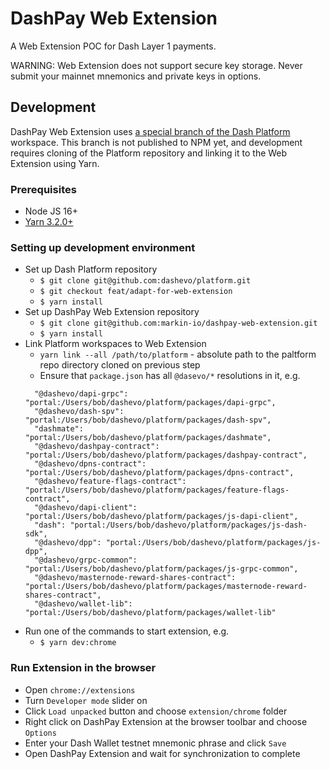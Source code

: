 # DashPay Web Extension

A Web Extension POC for Dash Layer 1 payments.

WARNING: Web Extension does not support secure key storage. Never submit your mainnet mnemonics and private keys in options.

## Development
DashPay Web Extension uses [a special branch of the Dash Platform](https://github.com/dashevo/platform/tree/feat/adapt-for-web-extension) workspace. 
This branch is not published to NPM yet, and development requires cloning of the Platform repository and linking it to the Web Extension using Yarn.

### Prerequisites
- Node JS 16+
- [Yarn 3.2.0+](https://yarnpkg.com/getting-started)

### Setting up development environment
- Set up Dash Platform repository
  - `$ git clone git@github.com:dashevo/platform.git`
  - `$ git checkout feat/adapt-for-web-extension`
  - `$ yarn install`
- Set up DashPay Web Extension repository
  - `$ git clone git@github.com:markin-io/dashpay-web-extension.git`
  - `$ yarn install`
- Link Platform workspaces to Web Extension
  - `yarn link --all /path/to/platform` - absolute path to the paltform repo directory cloned on previous step
  - Ensure that `package.json` has all `@dasevo/*` resolutions in it, e.g.
  ```
    "@dashevo/dapi-grpc": "portal:/Users/bob/dashevo/platform/packages/dapi-grpc",
    "@dashevo/dash-spv": "portal:/Users/bob/dashevo/platform/packages/dash-spv",
    "dashmate": "portal:/Users/bob/dashevo/platform/packages/dashmate",
    "@dashevo/dashpay-contract": "portal:/Users/bob/dashevo/platform/packages/dashpay-contract",
    "@dashevo/dpns-contract": "portal:/Users/bob/dashevo/platform/packages/dpns-contract",
    "@dashevo/feature-flags-contract": "portal:/Users/bob/dashevo/platform/packages/feature-flags-contract",
    "@dashevo/dapi-client": "portal:/Users/bob/dashevo/platform/packages/js-dapi-client",
    "dash": "portal:/Users/bob/dashevo/platform/packages/js-dash-sdk",
    "@dashevo/dpp": "portal:/Users/bob/dashevo/platform/packages/js-dpp",
    "@dashevo/grpc-common": "portal:/Users/bob/dashevo/platform/packages/js-grpc-common",
    "@dashevo/masternode-reward-shares-contract": "portal:/Users/bob/dashevo/platform/packages/masternode-reward-shares-contract",
    "@dashevo/wallet-lib": "portal:/Users/bob/dashevo/platform/packages/wallet-lib"
  ```
- Run one of the commands to start extension, e.g.
  - `$ yarn dev:chrome`

### Run Extension in the browser
- Open `chrome://extensions`
- Turn `Developer mode` slider on
- Click `Load unpacked` button and choose `extension/chrome` folder
- Right click on DashPay Extension at the browser toolbar and choose `Options`
- Enter your Dash Wallet testnet mnemonic phrase and click `Save`
- Open DashPay Extension and wait for synchronization to complete
  


